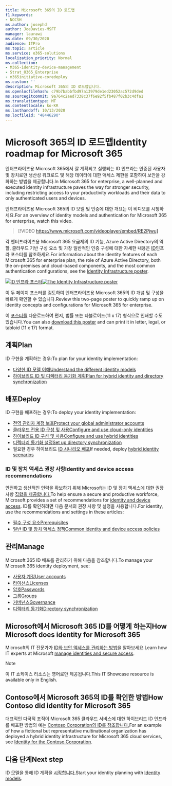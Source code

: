 ```yaml
---
title: Microsoft 365의 ID 로드맵
f1.keywords:
- NOCSH
ms.author: josephd
author: JoeDavies-MSFT
manager: laurawi
ms.date: 09/30/2020
audience: ITPro
ms.topic: article
ms.service: o365-solutions
localization_priority: Normal
ms.collection:
- M365-identity-device-management
- Strat_O365_Enterprise
- m365initiative-coredeploy
ms.custom: ''
description: Microsoft 365의 ID 로드맵입니다.
ms.openlocfilehash: c79b7babbfbd97a13979de1ed23052ac572d9ded
ms.sourcegitcommit: 9a764c2aed7338c37f6e92f5fb487f02b3c4dfa1
ms.translationtype: MT
ms.contentlocale: ko-KR
ms.lasthandoff: 10/13/2020
ms.locfileid: "48446290"
---
```

# <a name="identity-roadmap-for-microsoft-365"></a><span data-ttu-id="e4b8d-103">Microsoft 365의 ID 로드맵</span><span class="sxs-lookup"><span data-stu-id="e4b8d-103">Identity roadmap for Microsoft 365</span></span>

<span data-ttu-id="e4b8d-104">엔터프라이즈용 Microsoft 365에서 잘 계획되고 실행되는 ID 인프라는 인증된 사용자 및 장치로만 생산성 워크로드 및 해당 데이터에 대한 액세스 제한을 포함하여 보안을 강화하는 방법을 제공합니다.</span><span class="sxs-lookup"><span data-stu-id="e4b8d-104">In Microsoft 365 for enterprise, a well-planned and executed identity infrastructure paves the way for stronger security, including restricting access to your productivity workloads and their data to only authenticated users and devices.</span></span>

<span data-ttu-id="e4b8d-105">엔터프라이즈용 Microsoft 365의 ID 모델 및 인증에 대한 개요는 이 비디오를 시청하세요.</span><span class="sxs-lookup"><span data-stu-id="e4b8d-105">For an overview of identity models and authentication for Microsoft 365 for enterprise, watch this video.</span></span>

<span data-ttu-id="e4b8d-106"><p> </p></span><span class="sxs-lookup"><span data-stu-id="e4b8d-106"><p> </p></span></span>

> [!VIDEO https://www.microsoft.com/videoplayer/embed/RE2Pjwu]

<span data-ttu-id="e4b8d-107">각 엔터프라이즈용 Microsoft 365 요금제의 ID 기능, Azure Active Directory의 역할, 클라우드 기반 구성 요소 및 가장 일반적인 인증 구성에 대한 자세한 내용은 [ID](../downloads/m365e-identity-infra.pdf)인프라 포스터를 참조하세요.</span><span class="sxs-lookup"><span data-stu-id="e4b8d-107">For information about the identity features of each Microsoft 365 for enterprise plan, the role of Azure Active Directory, both the on-premises and cloud-based components, and the most common authentication configurations, see the [Identity Infrastructure poster](../downloads/m365e-identity-infra.pdf).</span></span>

<span data-ttu-id="e4b8d-108">[![ID 인프라 포스터](../downloads/m365e-identity-infra.png)](../downloads/m365e-identity-infra.pdf)</span><span class="sxs-lookup"><span data-stu-id="e4b8d-108">[![The Identity Infrastructure poster](../downloads/m365e-identity-infra.png)](../downloads/m365e-identity-infra.pdf)</span></span>

<span data-ttu-id="e4b8d-109">이 두 페이지 포스터를 검토하여 엔터프라이즈용 Microsoft 365의 ID 개념 및 구성을 빠르게 확인할 수 있습니다.</span><span class="sxs-lookup"><span data-stu-id="e4b8d-109">Review this two-page poster to quickly ramp up on identity concepts and configurations for Microsoft 365 for enterprise.</span></span>

<span data-ttu-id="e4b8d-110">이 [포스터를](https://github.com/MicrosoftDocs/microsoft-365-docs/raw/public/microsoft-365/downloads/m365e-identity-infra.pdf) 다운로드하여 편지, 법률 또는 타블로이드(11 x 17) 형식으로 인쇄할 수도 있습니다.</span><span class="sxs-lookup"><span data-stu-id="e4b8d-110">You can also [download this poster](https://github.com/MicrosoftDocs/microsoft-365-docs/raw/public/microsoft-365/downloads/m365e-identity-infra.pdf) and can print it in letter, legal, or tabloid (11 x 17) format.</span></span>

## <a name="plan"></a><span data-ttu-id="e4b8d-111">계획</span><span class="sxs-lookup"><span data-stu-id="e4b8d-111">Plan</span></span>

<span data-ttu-id="e4b8d-112">ID 구현을 계획하는 경우:</span><span class="sxs-lookup"><span data-stu-id="e4b8d-112">To plan for your identity implementation:</span></span>

- [<span data-ttu-id="e4b8d-113">다양한 ID 모델 이해</span><span class="sxs-lookup"><span data-stu-id="e4b8d-113">Understand the different identity models</span></span>](about-microsoft-365-identity.md)
- [<span data-ttu-id="e4b8d-114">하이브리드 ID 및 디렉터리 동기화 계획</span><span class="sxs-lookup"><span data-stu-id="e4b8d-114">Plan for hybrid identity and directory synchronization</span></span>](plan-for-directory-synchronization.md)

## <a name="deploy"></a><span data-ttu-id="e4b8d-115">배포</span><span class="sxs-lookup"><span data-stu-id="e4b8d-115">Deploy</span></span>

<span data-ttu-id="e4b8d-116">ID 구현을 배포하는 경우:</span><span class="sxs-lookup"><span data-stu-id="e4b8d-116">To deploy your identity implementation:</span></span>

- [<span data-ttu-id="e4b8d-117">전역 관리자 계정 보호</span><span class="sxs-lookup"><span data-stu-id="e4b8d-117">Protect your global administrator accounts</span></span>](protect-your-global-administrator-accounts.md)
- [<span data-ttu-id="e4b8d-118">클라우드 전용 ID 구성 및 사용</span><span class="sxs-lookup"><span data-stu-id="e4b8d-118">Configure and use cloud-only identities</span></span>](cloud-only-identities.md)
- [<span data-ttu-id="e4b8d-119">하이브리드 ID 구성 및 사용</span><span class="sxs-lookup"><span data-stu-id="e4b8d-119">Configure and use hybrid identities</span></span>](prepare-for-directory-synchronization.md)
- [<span data-ttu-id="e4b8d-120">디렉터리 동기화 설정</span><span class="sxs-lookup"><span data-stu-id="e4b8d-120">Set up directory synchronization</span></span>](set-up-directory-synchronization.md)
- <span data-ttu-id="e4b8d-121">필요한 경우 하이브리드 [ID 시나리오 배포](hybrid-solutions.md)</span><span class="sxs-lookup"><span data-stu-id="e4b8d-121">If needed, deploy [hybrid identity scenarios](hybrid-solutions.md)</span></span>

### <a name="identity-and-device-access-recommendations"></a><span data-ttu-id="e4b8d-122">ID 및 장치 액세스 권장 사항</span><span class="sxs-lookup"><span data-stu-id="e4b8d-122">Identity and device access recommendations</span></span>

<span data-ttu-id="e4b8d-123">안전하고 생산적인 인력을 확보하기 위해 Microsoft는 ID 및 장치 액세스에 대한 권장 사항 [집합을 제공합니다.](../security/office-365-security/microsoft-365-policies-configurations.md)</span><span class="sxs-lookup"><span data-stu-id="e4b8d-123">To help ensure a secure and productive workforce, Microsoft provides a set of recommendations for [identity and device access](../security/office-365-security/microsoft-365-policies-configurations.md).</span></span> <span data-ttu-id="e4b8d-124">ID를 확인하려면 다음 문서의 권장 사항 및 설정을 사용합니다.</span><span class="sxs-lookup"><span data-stu-id="e4b8d-124">For identity, use the recommendations and settings in these articles:</span></span>

- [<span data-ttu-id="e4b8d-125">필수 구성 요소</span><span class="sxs-lookup"><span data-stu-id="e4b8d-125">Prerequisites</span></span>](../security/office-365-security/identity-access-prerequisites.md)
- [<span data-ttu-id="e4b8d-126">일반 ID 및 장치 액세스 정책</span><span class="sxs-lookup"><span data-stu-id="e4b8d-126">Common identity and device access policies</span></span>](../security/office-365-security/identity-access-policies.md)

## <a name="manage"></a><span data-ttu-id="e4b8d-127">관리</span><span class="sxs-lookup"><span data-stu-id="e4b8d-127">Manage</span></span>

<span data-ttu-id="e4b8d-128">Microsoft 365 ID 배포를 관리하기 위해 다음을 참조합니다.</span><span class="sxs-lookup"><span data-stu-id="e4b8d-128">To manage your Microsoft 365 identity deployment, see:</span></span>

- [<span data-ttu-id="e4b8d-129">사용자 계정</span><span class="sxs-lookup"><span data-stu-id="e4b8d-129">User accounts</span></span>](manage-microsoft-365-accounts.md)
- [<span data-ttu-id="e4b8d-130">라이선스</span><span class="sxs-lookup"><span data-stu-id="e4b8d-130">Licenses</span></span>](assign-licenses-to-user-accounts.md)
- [<span data-ttu-id="e4b8d-131">암호</span><span class="sxs-lookup"><span data-stu-id="e4b8d-131">Passwords</span></span>](manage-microsoft-365-passwords.md)
- [<span data-ttu-id="e4b8d-132">그룹</span><span class="sxs-lookup"><span data-stu-id="e4b8d-132">Groups</span></span>](manage-microsoft-365-groups.md)
- [<span data-ttu-id="e4b8d-133">거버넌스</span><span class="sxs-lookup"><span data-stu-id="e4b8d-133">Governance</span></span>](manage-microsoft-365-identity-governance.md)
- [<span data-ttu-id="e4b8d-134">디렉터리 동기화</span><span class="sxs-lookup"><span data-stu-id="e4b8d-134">Directory synchronization</span></span>](view-directory-synchronization-status.md)

## <a name="how-microsoft-does-identity-for-microsoft-365"></a><span data-ttu-id="e4b8d-135">Microsoft에서 Microsoft 365 ID를 어떻게 하는지</span><span class="sxs-lookup"><span data-stu-id="e4b8d-135">How Microsoft does identity for Microsoft 365</span></span>

<span data-ttu-id="e4b8d-136">Microsoft의 IT 전문가가 [ID와 보안 액세스를 관리하는 방법](https://www.microsoft.com/en-us/itshowcase/managing-user-identities-and-secure-access-at-microsoft)을 알아보세요.</span><span class="sxs-lookup"><span data-stu-id="e4b8d-136">Learn how IT experts at Microsoft [manage identities and secure access](https://www.microsoft.com/en-us/itshowcase/managing-user-identities-and-secure-access-at-microsoft).</span></span>

>[!Note]
><span data-ttu-id="e4b8d-137">이 IT 쇼케이스 리소스는 영어로만 제공됩니다.</span><span class="sxs-lookup"><span data-stu-id="e4b8d-137">This IT Showcase resource is available only in English.</span></span>
>

## <a name="how-contoso-did-identity-for-microsoft-365"></a><span data-ttu-id="e4b8d-138">Contoso에서 Microsoft 365의 ID를 확인한 방법</span><span class="sxs-lookup"><span data-stu-id="e4b8d-138">How Contoso did identity for Microsoft 365</span></span>

<span data-ttu-id="e4b8d-139">대표적인 다국적 조직이 Microsoft 365 클라우드 서비스에 대한 하이브리드 ID 인프라를 배포한 방법의 예는 [Contoso Corporation의 ID를 참조합니다.](contoso-identity.md)</span><span class="sxs-lookup"><span data-stu-id="e4b8d-139">For an example of how a fictional but representative multinational organization has deployed a hybrid identity infrastructure for Microsoft 365 cloud services, see [Identity for the Contoso Corporation](contoso-identity.md).</span></span>

## <a name="next-step"></a><span data-ttu-id="e4b8d-140">다음 단계</span><span class="sxs-lookup"><span data-stu-id="e4b8d-140">Next step</span></span>

<span data-ttu-id="e4b8d-141">ID 모델을 통해 ID 계획을 [시작합니다.](about-microsoft-365-identity.md)</span><span class="sxs-lookup"><span data-stu-id="e4b8d-141">Start your identity planning with [Identity models](about-microsoft-365-identity.md).</span></span>

